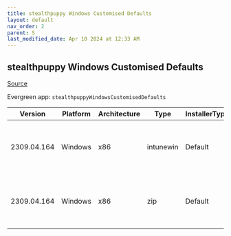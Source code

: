 ```yaml
---
title: stealthpuppy Windows Customised Defaults
layout: default
nav_order: 2
parent: S
last_modified_date: Apr 10 2024 at 12:33 AM
---
```


## stealthpuppy Windows Customised Defaults

[Source](https://stealthpuppy.com/image-customise/)

Evergreen app: `stealthpuppyWindowsCustomisedDefaults`

| Version     | Platform | Architecture | Type      | InstallerType | Date                | Size  | URI                                                                                                                                                                                                                  |
| ----------- | -------- | ------------ | --------- | ------------- | ------------------- | ----- | -------------------------------------------------------------------------------------------------------------------------------------------------------------------------------------------------------------------- |
| 2309.04.164 | Windows  | x86          | intunewin | Default       | 09/04/2023 12:23:29 | 37509 | [https://github.com/aaronparker/image-customise/releases/download/v2309.04.164/Install-Defaults.intunewin](https://github.com/aaronparker/image-customise/releases/download/v2309.04.164/Install-Defaults.intunewin) |
| 2309.04.164 | Windows  | x86          | zip       | Default       | 09/04/2023 12:23:29 | 33404 | [https://github.com/aaronparker/image-customise/releases/download/v2309.04.164/image-customise.zip](https://github.com/aaronparker/image-customise/releases/download/v2309.04.164/image-customise.zip)               |
